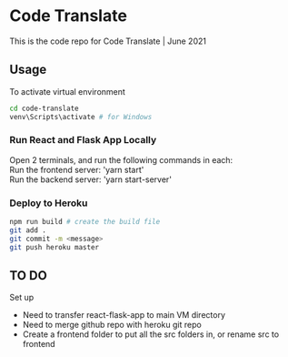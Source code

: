 # Code Translate
This is the code repo for Code Translate | June 2021


## Usage  
To activate virtual environment
```bash
cd code-translate
venv\Scripts\activate # for Windows
```


### Run React and Flask App Locally
Open 2 terminals, and run the following commands in each:  
Run the frontend server: 'yarn start'  
Run the backend server: 'yarn start-server'  


### Deploy to Heroku
```bash
npm run build # create the build file
git add .
git commit -m <message>
git push heroku master
```


## TO DO
Set up
- Need to transfer react-flask-app to main VM directory
- Need to merge github repo with heroku git repo
- Create a frontend folder to put all the src folders in, or rename src to frontend